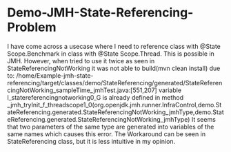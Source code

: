 # Demo-JMH-State-Referencing-Problem
I have come across a usecase where I need to reference class with @State Scope.Benchmark in class with @State Scope.Thread. This is possible in JMH. However, when tried to use it twice as seen in StateReferencingNotWorking it was not able to build(mvn clean install) due to:
/home/Example-jmh-state-referencing/target/classes/demo/StateReferencing/generated/StateReferencingNotWorking_sampleTime_jmhTest.java:[551,207] variable l_statereferencingnotworking0_G is already defined in method _jmh_tryInit_f_threadscope1_0(org.openjdk.jmh.runner.InfraControl,demo.StateReferencing.generated.StateReferencingNotWorking_jmhType,demo.StateReferencing.generated.StateReferencingNotWorking_jmhType)
It seems that two parameters of the same type are generated into variables of the same names which causes this error. The Workaround can be seen in StateReferencing class, but it is less intuitive in my opinion.
